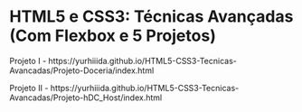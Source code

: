 
 <h1>HTML5 e CSS3: Técnicas Avançadas (Com Flexbox e 5 Projetos)</h1>
 
 <p>Projeto I - https://yurhiiida.github.io/HTML5-CSS3-Tecnicas-Avancadas/Projeto-Doceria/index.html</p>
 <p>Projeto II - https://yurhiiida.github.io/HTML5-CSS3-Tecnicas-Avancadas/Projeto-hDC_Host/index.html</p>
